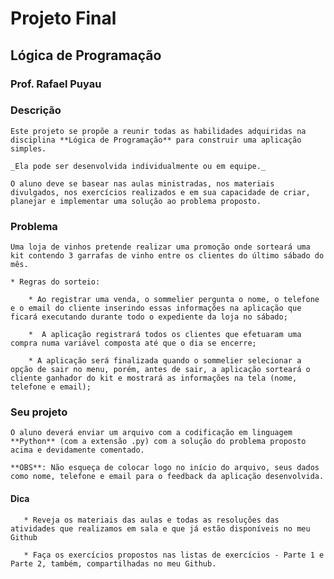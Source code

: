 # Projeto Final
## Lógica de Programação
### Prof. Rafael Puyau

### Descrição

    Este projeto se propõe a reunir todas as habilidades adquiridas na disciplina **Lógica de Programação** para construir uma aplicação simples. 
    
    _Ela pode ser desenvolvida individualmente ou em equipe._
    
    O aluno deve se basear nas aulas ministradas, nos materiais divulgados, nos exercícios realizados e em sua capacidade de criar, planejar e implementar uma solução ao problema proposto.
    
### Problema

    Uma loja de vinhos pretende realizar uma promoção onde sorteará uma kit contendo 3 garrafas de vinho entre os clientes do último sábado do mês. 
    
    * Regras do sorteio:
    
        * Ao registrar uma venda, o sommelier pergunta o nome, o telefone e o email do cliente inserindo essas informações na aplicação que ficará executando durante todo o expediente da loja no sábado;
        
        *  A aplicação registrará todos os clientes que efetuaram uma compra numa variável composta até que o dia se encerre;
        
        * A aplicação será finalizada quando o sommelier selecionar a opção de sair no menu, porém, antes de sair, a aplicação sorteará o cliente ganhador do kit e mostrará as informações na tela (nome, telefone e email);
        
### Seu projeto

    O aluno deverá enviar um arquivo com a codificação em linguagem **Python** (com a extensão .py) com a solução do problema proposto acima e devidamente comentado. 
    
    **OBS**: Não esqueça de colocar logo no início do arquivo, seus dados como nome, telefone e email para o feedback da aplicação desenvolvida.
    
#### Dica
    
       * Reveja os materiais das aulas e todas as resoluções das atividades que realizamos em sala e que já estão disponíveis no meu Github
       
       * Faça os exercícios propostos nas listas de exercícios - Parte 1 e Parte 2, também, compartilhadas no meu Github.
       

